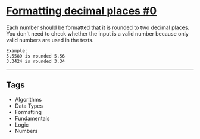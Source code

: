 # [Formatting decimal places #0](https://www.codewars.com/kata/5641a03210e973055a00000d)

Each number should be formatted that it is rounded to two decimal places. You don't need to check whether the input is a valid number because only valid numbers are used in the tests.

```
Example:
5.5589 is rounded 5.56
3.3424 is rounded 3.34
```

---

## Tags

- Algorithms
- Data Types
- Formatting
- Fundamentals
- Logic
- Numbers
